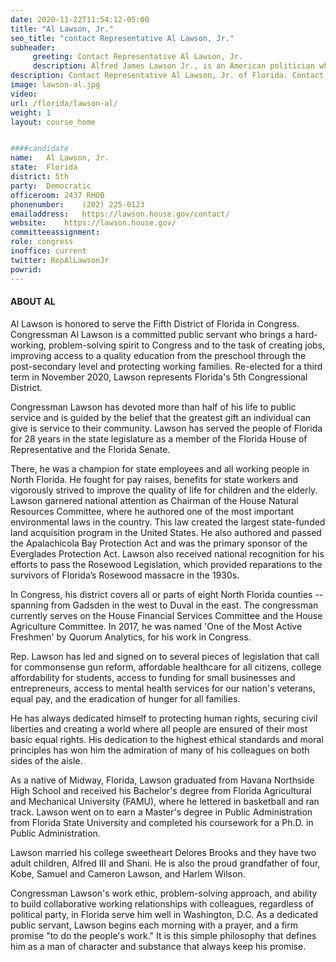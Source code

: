 ```yaml
---
date: 2020-11-22T11:54:12-05:00
title: "Al Lawson, Jr."
seo_title: "contact Representative Al Lawson, Jr."
subheader:
     greeting: Contact Representative Al Lawson, Jr. 
     description: Alfred James Lawson Jr., is an American politician who is the U.S. Representative for Florida's 5th congressional district, serving since 2017. The district stretches across most of the border with Georgia, including most of the majority-black areas between Tallahassee and Jacksonville. 
description: Contact Representative Al Lawson, Jr. of Florida. Contact information for Al Lawson, Jr. includes email address, phone number, and mailing address.
image: lawson-al.jpg
video: 
url: /florida/lawson-al/
weight: 1
layout: course_home


####candidate
name:	Al Lawson, Jr.
state:	Florida
district: 5th
party:	Democratic
officeroom:	2437 RHOB
phonenumber:	(202) 225-0123
emailaddress:	https://lawson.house.gov/contact/
website:	https://lawson.house.gov/
committeeassignment: 
role: congress
inoffice: current
twitter: RepAlLawsonJr
powrid: 
---
```


#### ABOUT AL
Al Lawson is honored to serve the Fifth District of Florida in Congress.
Congressman Al Lawson is a committed public servant who brings a hard-working, problem-solving spirit to Congress and to the task of creating jobs, improving access to a quality education from the preschool through the post-secondary level and protecting working families. Re-elected for a third term in November 2020, Lawson represents Florida's 5th Congressional District.
 
Congressman Lawson has devoted more than half of his life to public service and is guided by the belief that the greatest gift an individual can give is service to their community. Lawson has served the people of Florida for 28 years in the state legislature as a member of the Florida House of Representative and the Florida Senate.
 
There, he was a champion for state employees and all working people in North Florida. He fought for pay raises, benefits for state workers and vigorously strived to improve the quality of life for children and the elderly. Lawson garnered national attention as Chairman of the House Natural Resources Committee, where he authored one of the most important environmental laws in the country. This law created the largest state-funded land acquisition program in the United States. He also authored and passed the Apalachicola Bay Protection Act and was the primary sponsor of the Everglades Protection Act. Lawson also received national recognition for his efforts to pass the Rosewood Legislation, which provided reparations to the survivors of Florida’s Rosewood massacre in the 1930s.
 
In Congress, his district covers all or parts of eight North Florida counties -- spanning from Gadsden in the west to Duval in the east. The congressman currently serves on the House Financial Services Committee and the House Agriculture Committee. In 2017, he was named 'One of the Most Active Freshmen' by Quorum Analytics, for his work in Congress.
 
Rep. Lawson has led and signed on to several pieces of legislation that call for commonsense gun reform, affordable healthcare for all citizens, college affordability for students, access to funding for small businesses and entrepreneurs, access to mental health services for our nation's veterans, equal pay, and the eradication of hunger for all families.
 
He has always dedicated himself to protecting human rights, securing civil liberties and creating a world where all people are ensured of their most basic equal rights. His dedication to the highest ethical standards and moral principles has won him the admiration of many of his colleagues on both sides of the aisle.
 
As a native of Midway, Florida, Lawson graduated from Havana Northside High School and received his Bachelor's degree from Florida Agricultural and Mechanical University (FAMU), where he lettered in basketball and ran track. Lawson went on to earn a Master's degree in Public Administration from Florida State University and completed his coursework for a Ph.D. in Public Administration.
 
Lawson married his college sweetheart Delores Brooks and they have two adult children, Alfred III and Shani. He is also the proud grandfather of four, Kobe, Samuel and Cameron Lawson, and Harlem Wilson.
 
Congressman Lawson's work ethic, problem-solving approach, and ability to build collaborative working relationships with colleagues, regardless of political party, in Florida serve him well in Washington, D.C. As a dedicated public servant, Lawson begins each morning with a prayer, and a firm promise "to do the people's work." It is this simple philosophy that defines him as a man of character and substance that always keep his promise.